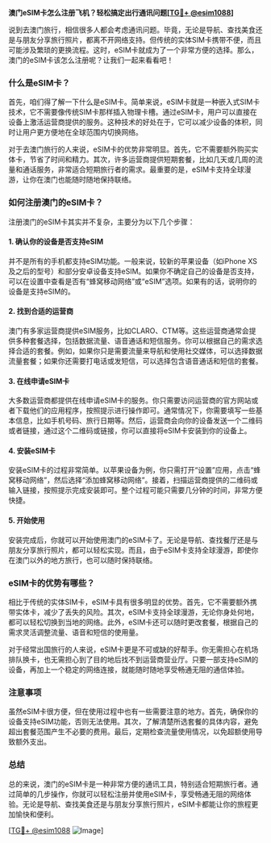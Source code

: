 **澳门eSIM卡怎么注册飞机？轻松搞定出行通讯问题[[TG💪+ @esim1088](https://t.me/s/esim1088)]**

说到去澳门旅行，相信很多人都会考虑通讯问题。毕竟，无论是导航、查找美食还是与朋友分享旅行照片，都离不开网络支持。但传统的实体SIM卡携带不便，而且可能涉及繁琐的更换流程。这时，eSIM卡就成为了一个非常方便的选择。那么，澳门的eSIM卡该怎么注册呢？让我们一起来看看吧！

### 什么是eSIM卡？

首先，咱们得了解一下什么是eSIM卡。简单来说，eSIM卡就是一种嵌入式SIM卡技术，它不需要像传统SIM卡那样插入物理卡槽。通过eSIM卡，用户可以直接在设备上激活运营商提供的服务。这种技术的好处在于，它可以减少设备的体积，同时让用户更方便地在全球范围内切换网络。

对于去澳门旅行的人来说，eSIM卡的优势非常明显。首先，它不需要额外购买实体卡，节省了时间和精力。其次，许多运营商提供短期套餐，比如几天或几周的流量和通话服务，非常适合短期旅行者的需求。最重要的是，eSIM卡支持全球漫游，让你在澳门也能随时随地保持联络。

### 如何注册澳门的eSIM卡？

注册澳门的eSIM卡其实并不复杂，主要分为以下几个步骤：

#### 1. 确认你的设备是否支持eSIM

并不是所有的手机都支持eSIM功能。一般来说，较新的苹果设备（如iPhone XS及之后的型号）和部分安卓设备支持eSIM。如果你不确定自己的设备是否支持，可以在设置中查看是否有“蜂窝移动网络”或“eSIM”选项。如果有的话，说明你的设备是支持eSIM的。

#### 2. 找到合适的运营商

澳门有多家运营商提供eSIM服务，比如CLARO、CTM等。这些运营商通常会提供多种套餐选择，包括数据流量、语音通话和短信服务。你可以根据自己的需求选择合适的套餐。例如，如果你只是需要流量来导航和使用社交媒体，可以选择数据流量套餐；如果你还需要打电话或发短信，可以选择包含语音通话和短信的套餐。

#### 3. 在线申请eSIM卡

大多数运营商都提供在线申请eSIM卡的服务。你只需要访问运营商的官方网站或者下载他们的应用程序，按照提示进行操作即可。通常情况下，你需要填写一些基本信息，比如手机号码、旅行日期等。然后，运营商会向你的设备发送一个二维码或者链接，通过这个二维码或链接，你可以直接将eSIM卡安装到你的设备上。

#### 4. 安装eSIM卡

安装eSIM卡的过程非常简单。以苹果设备为例，你只需打开“设置”应用，点击“蜂窝移动网络”，然后选择“添加蜂窝移动网络”。接着，扫描运营商提供的二维码或输入链接，按照提示完成安装即可。整个过程可能只需要几分钟的时间，非常方便快捷。

#### 5. 开始使用

安装完成后，你就可以开始使用澳门的eSIM卡了。无论是导航、查找餐厅还是与朋友分享旅行照片，都可以轻松实现。而且，由于eSIM卡支持全球漫游，即使你在澳门以外的地方旅行，也可以随时保持联络。

### eSIM卡的优势有哪些？

相比于传统的实体SIM卡，eSIM卡具有很多明显的优势。首先，它不需要额外携带实体卡，减少了丢失的风险。其次，eSIM卡支持全球漫游，无论你身处何地，都可以轻松切换到当地的网络。此外，eSIM卡还可以随时更改套餐，根据自己的需求灵活调整流量、语音和短信的使用量。

对于经常出国旅行的人来说，eSIM卡更是不可或缺的好帮手。你无需担心在机场排队换卡，也无需担心到了目的地后找不到运营商营业厅。只要一部支持eSIM的设备，再加上一个稳定的网络连接，就能随时随地享受畅通无阻的通信体验。

### 注意事项

虽然eSIM卡很方便，但在使用过程中也有一些需要注意的地方。首先，确保你的设备支持eSIM功能，否则无法使用。其次，了解清楚所选套餐的具体内容，避免超出套餐范围产生不必要的费用。最后，定期检查流量使用情况，以免超额使用导致额外支出。

### 总结

总的来说，澳门的eSIM卡是一种非常方便的通讯工具，特别适合短期旅行者。通过简单的几步操作，你就可以轻松注册并使用eSIM卡，享受畅通无阻的网络体验。无论是导航、查找美食还是与朋友分享旅行照片，eSIM卡都能让你的旅程更加愉快和便利。

[[TG💪+ @esim1088](https://t.me/s/esim1088) ![Image](https://i.postimg.cc/4NQfJmqS/Snipaste-2025-05-13-00-14-12.png)]